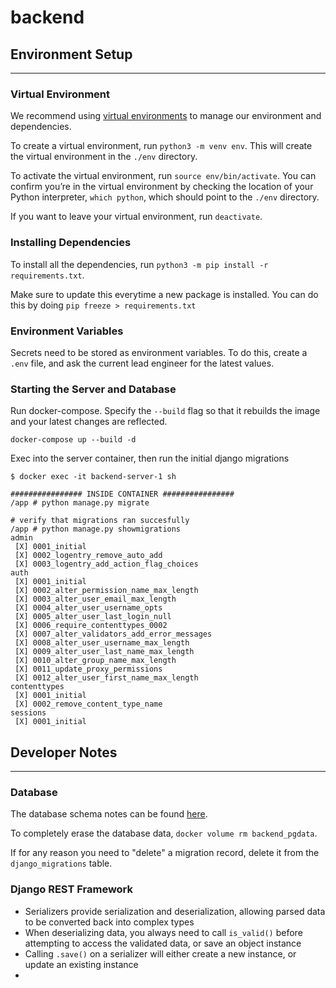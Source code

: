 # backend

## Environment Setup

---

### Virtual Environment

We recommend using [virtual environments](https://packaging.python.org/en/latest/guides/installing-using-pip-and-virtual-environments/#creating-a-virtual-environment) to manage our environment and dependencies.

To create a virtual environment, run `python3 -m venv env`. This will create the virtual environment in the `./env` directory.

To activate the virtual environment, run `source env/bin/activate`. You can confirm you’re in the virtual environment by checking the location of your Python interpreter, `which python`, which should point to the `./env` directory.

If you want to leave your virtual environment, run `deactivate`.

### Installing Dependencies

To install all the dependencies, run `python3 -m pip install -r requirements.txt`.

Make sure to update this everytime a new package is installed. You can do this by doing `pip freeze > requirements.txt`

### Environment Variables

Secrets need to be stored as environment variables. To do this, create a `.env` file, and ask the current lead engineer for the latest values.

### Starting the Server and Database

Run docker-compose. Specify the `--build` flag so that it rebuilds the image and your latest changes are reflected.

```
docker-compose up --build -d
```

Exec into the server container, then run the initial django migrations

```
$ docker exec -it backend-server-1 sh

################ INSIDE CONTAINER ################
/app # python manage.py migrate

# verify that migrations ran succesfully
/app # python manage.py showmigrations
admin
 [X] 0001_initial
 [X] 0002_logentry_remove_auto_add
 [X] 0003_logentry_add_action_flag_choices
auth
 [X] 0001_initial
 [X] 0002_alter_permission_name_max_length
 [X] 0003_alter_user_email_max_length
 [X] 0004_alter_user_username_opts
 [X] 0005_alter_user_last_login_null
 [X] 0006_require_contenttypes_0002
 [X] 0007_alter_validators_add_error_messages
 [X] 0008_alter_user_username_max_length
 [X] 0009_alter_user_last_name_max_length
 [X] 0010_alter_group_name_max_length
 [X] 0011_update_proxy_permissions
 [X] 0012_alter_user_first_name_max_length
contenttypes
 [X] 0001_initial
 [X] 0002_remove_content_type_name
sessions
 [X] 0001_initial
```

## Developer Notes

---

### Database

The database schema notes can be found [here](https://docs.google.com/document/d/1-SlmfU0e92863UKGlA0pu6Gk3kdn6AjJeSBMwFx_WaY/edit?usp=sharing).

To completely erase the database data, `docker volume rm backend_pgdata`.

If for any reason you need to "delete" a migration record, delete it from the `django_migrations` table.

### Django REST Framework

- Serializers provide serialization and deserialization, allowing parsed data to be converted back into complex types
- When deserializing data, you always need to call `is_valid()` before attempting to access the validated data, or save an object instance
- Calling `.save()` on a serializer will either create a new instance, or update an existing instance
-
